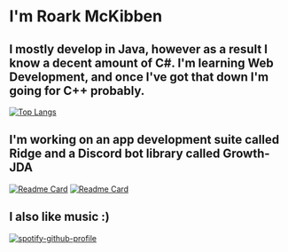 # I'm Roark McKibben

## I mostly develop in Java, however as a result I know a decent amount of C#. I'm learning Web Development, and once I've got that down I'm going for C++ probably.

[![Top Langs](https://github-readme-stats.vercel.app/api/top-langs/?username=djtpj&layout=compact)](https://github.com/anuraghazra/github-readme-stats)

## I'm working on an app development suite called Ridge and a Discord bot library called Growth-JDA

[![Readme Card](https://github-readme-stats.vercel.app/api/pin/?username=djtpj&repo=ridge)](https://github.com/anuraghazra/github-readme-stats)
[![Readme Card](https://github-readme-stats.vercel.app/api/pin/?username=djtpj&repo=growth-jda)](https://github.com/anuraghazra/github-readme-stats)

## I also like music :)
[![spotify-github-profile](https://spotify-github-profile.vercel.app/api/view?uid=k8i8btiebjuytr6ohw6wnchnc&cover_image=true&theme=default)](https://github.com/kittinan/spotify-github-profile)

